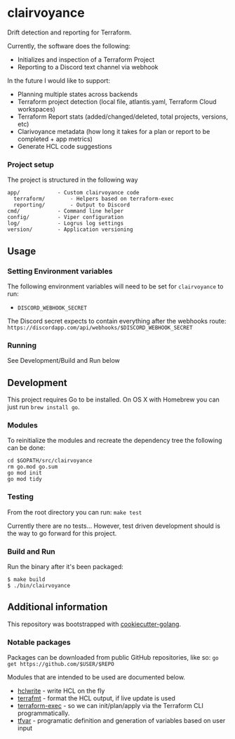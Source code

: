 # clairvoyance
Drift detection and reporting for Terraform.

Currently, the software does the following:
- Initializes and inspection of a Terraform Project
- Reporting to a Discord text channel via webhook

In the future I would like to support:
- Planning multiple states across backends
- Terraform project detection (local file, atlantis.yaml, Terraform Cloud workspaces)
- Terraform Report stats (added/changed/deleted, total projects, versions, etc)
- Clarivoyance metadata (how long it takes for a plan or report to be completed + app metrics)
- Generate HCL code suggestions

### Project setup
The project is structured in the following way
```
app/            - Custom clairvoyance code
  terraform/        - Helpers based on terraform-exec
  reporting/        - Output to Discord
cmd/            - Command line helper
config/         - Viper configuration
log/            - Logrus log settings
version/        - Application versioning
```

## Usage
### Setting Environment variables
The following environment variables will need to be set for `clairvoyance` to run:
- `DISCORD_WEBHOOK_SECRET`

The Discord secret expects to contain everything after the webhooks route:
`https://discordapp.com/api/webhooks/$DISCORD_WEBHOOK_SECRET`

### Running
See Development/Build and Run below

## Development
This project requires Go to be installed. 
On OS X with Homebrew you can just run `brew install go`.

### Modules
To reinitialize the modules and recreate the dependency tree the following can be done:
```
cd $GOPATH/src/clairvoyance
rm go.mod go.sum
go mod init
go mod tidy
```

### Testing
From the root directory you can run:
`make test`

Currently there are no tests...
However, test driven development should is the way to go forward for this project.

### Build and Run
Run the binary after it's been packaged:
```console
$ make build
$ ./bin/clairvoyance
```

## Additional information
This repository was bootstrapped with [cookiecutter-golang](https://github.com/lacion/cookiecutter-golang).

### Notable packages
Packages can be downloaded from public GitHub repositories, like so:
`go get https://github.com/$USER/$REPO`

Modules that are intended to be used are documented below.
- [hclwrite](https://github.com/hashicorp/hcl/tree/v2.0.0/hclwrite) - write HCL on the fly
- [terrafmt](https://github.com/terrycain/terrafmt) - format the HCL output, if live update is used
- [terraform-exec](https://github.com/kmoe/terraform-exec) - so we can init/plan/apply via the Terraform CLI programmatically.
- [tfvar](https://github.com/shihanng/tfvar) - programatic definition and generation of variables based on user input
